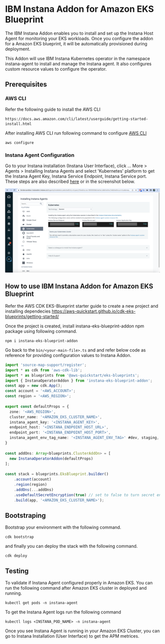 # IBM Instana Addon for Amazon EKS Blueprint

The IBM Instana Addon enables you to install and set up the Instana Host Agent for monitoring your EKS workloads. Once you configure the addon for a Amazon EKS blueprint, it will be automatically provisioned during deployment.

This Addon will use IBM Instana Kubernetes operator in the namespace instana-agent to install and manage the Instana agent. It also configures custom resource values to configure the operator.

## Prerequisites

### AWS CLI
Refer the following guide to install the AWS CLI

```text
https://docs.aws.amazon.com/cli/latest/userguide/getting-started-install.html
```
After installing AWS CLI run following command to configure [AWS CLI](https://docs.aws.amazon.com/cli/latest/reference/configure/)

```shell
aws configure
```

### Instana Agent Configuration
Go to your Instana installation (Instana User Interface), click ... More > Agents > Installing Instana Agents and select 'Kubernetes' platform to get the Instana Agent Key, Instana Service Endpoint, Instana Service port. These steps are also described [here](https://www.ibm.com/docs/en/instana-observability/218?topic=instana-endpoints-keys) or in the screenshot below.

![Instana Agent Configuration](/docs/instana-agent.png)

## How to use IBM Instana Addon for Amazon EKS Blueprint
Refer the AWS CDK EKS-Blueprint starter guide to create a new project and installing dependecies https://aws-quickstart.github.io/cdk-eks-blueprints/getting-started/ 

Once the project is created, install instana-eks-blueprint-addon npm package using following command.

```shell
npm i instana-eks-blueprint-addon
```

Go back to the ```bin/<your-main-file>.ts``` and and refer below code as reference for providing configuration values to Instana Addon.

```typescript
import 'source-map-support/register';
import * as cdk from 'aws-cdk-lib';
import * as blueprints from '@aws-quickstart/eks-blueprints';
import { InstanaOperatorAddon } from 'instana-eks-blueprint-addon';
const app = new cdk.App();
const account = '<AWS_ACCOUNT>';
const region = '<AWS_REGION>';

export const defaultProps = {
  zone: '<AWS_REGION>',
  cluster_name: '<AMAZON_EKS_CLUSTER_NAME>',
  instana_agent_key: '<INSTANA_AGENT_KEY>',
  endpoint_host: '<INSTANA_ENDPOINT_HOST_URL>',
  endpoint_port: '<INSTANA_ENDPOINT_HOST_PORT>',
  instana_agent_env_tag_name: '<INSTANA_AGENT_ENV_TAG>' #dev, staging, prod etc.
}

const addOns: Array<blueprints.ClusterAddOn> = [
  new InstanaOperatorAddon(defaultProps)
];

const stack = blueprints.EksBlueprint.builder()
    .account(account)
    .region(region)
    .addOns(...addOns)
    .useDefaultSecretEncryption(true) // set to false to turn secret encryption off (non-production/demo cases)
    .build(app, '<AMAZON_EKS_CLUSTER_NAME>');
```
## Bootstraping
Bootstrap your environment with the following command.

```shell
cdk bootstrap
```

and finally you can deploy the stack with the following command.
```shell
cdk deploy
```

## Testing
To validate if Instana Agent configured properly in Amazon EKS. You can run the following command after Amazon EKS cluster in deployed and running.
```shell
kubectl get pods -n instana-agent
```

To get the Instana Agent logs run the following command
```shell
kubectl logs <INSTANA_POD_NAME> -n instana-agent
```

Once you see Instana Agent is running in your Amazon EKS Cluster, you can go to Instana Installation (User Interface) to get the APM metrices.

